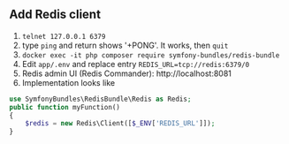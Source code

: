 Add Redis client
---------------------------
  1. `telnet 127.0.0.1 6379`
  1. type `ping` and return shows '+PONG'. It works, then `quit`
  1. `docker exec -it php composer require symfony-bundles/redis-bundle`
  1. Edit `app/.env` and replace entry `REDIS_URL=tcp://redis:6379/0`
  1. Redis admin UI (Redis Commander): http://localhost:8081
  1. Implementation looks like
```php
use SymfonyBundles\RedisBundle\Redis as Redis;
public function myFunction()
{
    $redis = new Redis\Client([$_ENV['REDIS_URL']]);
}
```
